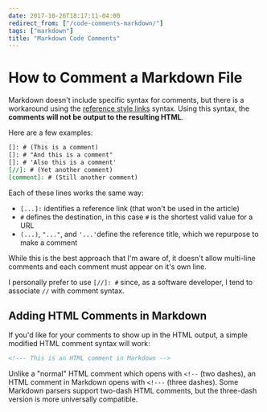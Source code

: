 ```yaml
---
date: 2017-10-26T18:17:11-04:00
redirect_from: ["/code-comments-markdown/"]
tags: ["markdown"]
title: "Markdown Code Comments"
---
```


# How to Comment a Markdown File

Markdown doesn't include specific syntax for comments, but there is a workaround using the [reference style links](https://daringfireball.net/projects/markdown/syntax#link) syntax. Using this syntax, the **comments will not be output to the resulting HTML**.

Here are a few examples:

```markdown
[]: # (This is a comment)
[]: # "And this is a comment"
[]: # 'Also this is a comment'
[//]: # (Yet another comment)
[comment]: # (Still another comment)
```

Each of these lines works the same way:

* `[...]:` identifies a reference link (that won't be used in the article)
* `#` defines the destination, in this case `#` is the shortest valid value for a URL
* `(...)`, `"..."`, and `'...'`define the reference title, which we repurpose to make a comment

While this is the best approach that I'm aware of, it doesn't allow multi-line comments and each comment must appear on it's own line.

I personally prefer to use `[//]: #` since, as a software developer, I tend to associate `//` with comment syntax.

## Adding HTML Comments in Markdown

If you'd like for your comments to show up in the HTML output, a simple modified HTML comment syntax will work:

```markdown
<!--- This is an HTML comment in Markdown -->
```

Unlike a "normal" HTML comment which opens with `<!--` (two dashes), an HTML comment in Markdown opens with `<!---` (three dashes). Some Markdown parsers support two-dash HTML comments, but the three-dash version is more universally compatible.

[//]: # (Test:)
<!--- This is an HTML comment in Markdown -->